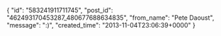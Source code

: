 {
   "id": "583241911711745",
   "post_id": "462493170453287_480677688634835",
   "from_name": "Pete Daoust",
   "message": ":)",
   "created_time": "2013-11-04T23:06:39+0000"
 }
